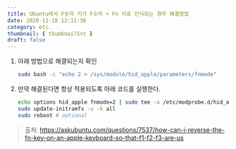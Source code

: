 ```yaml
---
title: Ubuntu에서 F숫자 키가 F숫자 + Fn 키로 인식되는 경우 해결방법
date: 2020-11-18 12:11:36
category: etc.
thumbnail: { thumbnailSrc }
draft: false
---
```


1. 아래 방법으로 해결되는지 확인

   ```bash
   sudo bash -c "echo 2 > /sys/module/hid_apple/parameters/fnmode"
   ```

   

2. 만약 해결된다면 항상 적용되도록 아래 코드를 실행한다.

   ```bash
   echo options hid_apple fnmode=2 | sudo tee -a /etc/modprobe.d/hid_apple.conf
   sudo update-initramfs -u -k all
   sudo reboot # optional
   ```

   

> 출처: https://askubuntu.com/questions/7537/how-can-i-reverse-the-fn-key-on-an-apple-keyboard-so-that-f1-f2-f3-are-us


